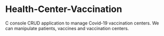 # Health-Center-Vaccination
C console CRUD application to manage Covid-19 vaccination centers. We can manipulate patients, vaccines and vaccination centers.
